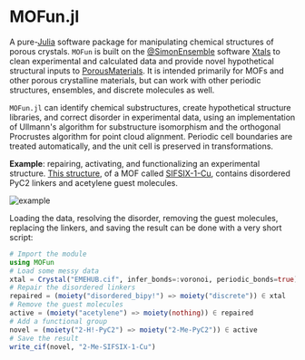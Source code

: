 # MOFun.jl

A pure-[Julia](https://julialang.org/) software package for manipulating chemical
structures of porous crystals.  `MOFun` is built on the
[@SimonEnsemble](https://SimonEnsemble.github.io) software
[Xtals](https://github.com/SimonEnsemble/Xtals.jl) to clean experimental and
calculated data and provide novel hypothetical structural inputs to
[PorousMaterials](https://github.com/SimonEnsemble/PorousMaterials.jl).  It is
intended primarily for MOFs and other porous crystalline materials, but can work
with other periodic structures, ensembles, and discrete molecules as well.

`MOFun.jl` can identify chemical substructures, create hypothetical structure
libraries, and correct disorder in experimental data, using an implementation
of Ullmann's algorithm for substructure isomorphism and the orthogonal Procrustes
algorithm for point cloud alignment.  Periodic cell boundaries are treated
automatically, and the unit cell is preserved in transformations.

**Example**: repairing, activating, and functionalizing an experimental
structure.  [This structure](https://dx.doi.org/10.5517/ccdc.csd.cc1ldj8s), of
a MOF called [SIFSIX-1-Cu](https://dx.doi.org/10.1126/science.aaf2458), contains
disordered PyC2 linkers and acetylene guest molecules.

![example]()

Loading the data, resolving the disorder, removing the guest molecules, replacing
the linkers, and saving the result can be done with a very short script:

```julia
# Import the module
using MOFun
# Load some messy data
xtal = Crystal("EMEHUB.cif", infer_bonds=:voronoi, periodic_bonds=true)
# Repair the disordered linkers
repaired = (moiety("disordered_bipy!") => moiety("discrete")) ∈ xtal
# Remove the guest molecules
active = (moiety("acetylene") => moiety(nothing)) ∈ repaired
# Add a functional group
novel = (moiety("2-H!-PyC2") => moiety("2-Me-PyC2")) ∈ active
# Save the result
write_cif(novel, "2-Me-SIFSIX-1-Cu")
```
